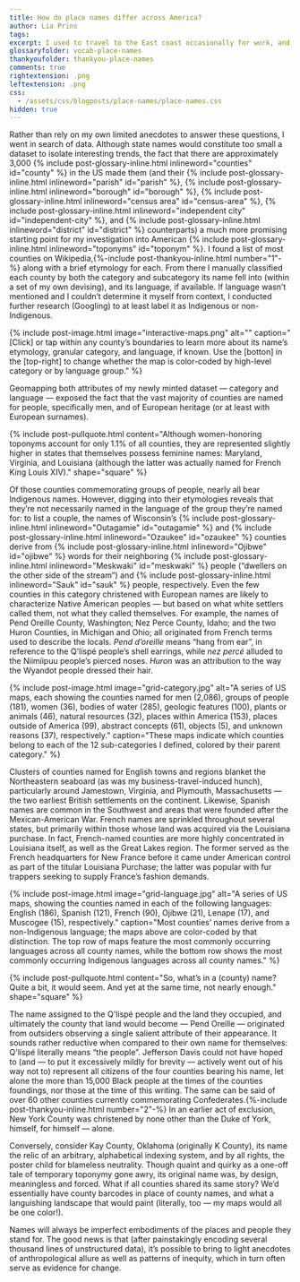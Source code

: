 ```yaml
---
title: How do place names differ across America?
author: Lia Prins
tags:
excerpt: I used to travel to the East coast occasionally for work, and was always struck by how different the names of the towns there were, compared to where I grew up in Washington state. Whereas the nomenclature of the Northwest seemed to be based on Native American languages (if not their Anglicized, Latin-character-converted equivalents), most monikers in the East sounded purely English to my ear. Now, after living in the San Francisco Bay Area — the naming practices of which seem to have been heavily (though unwittingly) influenced by several Spanish saints — I often wonder about the various pockets of American place-name patternsme&#58; How heterogeneous are the names of our nation’s locations, and on what dimensions? What stories are behind these toponyms, and how do they speak to the places they represent?
glossaryfolder: vocab-place-names
thankyoufolder: thankyou-place-names
comments: true
rightextension: .png
leftextension: .png
css:
  - /assets/css/blogposts/place-names/place-names.css
hidden: true
---
```


Rather than rely on my own limited anecdotes to answer these questions, I went in search of data. Although state names would constitute too small a dataset to isolate interesting trends, the fact that there are approximately 3,000 {% include post-glossary-inline.html inlineword="counties" id="county" %}  in the US made them (and their {% include post-glossary-inline.html inlineword="parish" id="parish" %}, {% include post-glossary-inline.html inlineword="borough" id="borough" %}, {% include post-glossary-inline.html inlineword="census area" id="census-area" %}, {% include post-glossary-inline.html inlineword="independent city" id="independent-city" %}, and {% include post-glossary-inline.html inlineword="district" id="district" %} counterparts) a much more promising starting point for my investigation into American {% include post-glossary-inline.html inlineword="toponyms" id="toponym" %}. I found a list of most counties on Wikipedia,{%-include post-thankyou-inline.html number="1"-%} along with a brief etymology for each. From there I manually classified each county by both the category and subcategory its name fell into (within a set of my own devising), and its language, if available. If language wasn’t mentioned and I couldn’t determine it myself from context, I conducted further research (Googling) to at least label it as Indigenous or non-Indigenous.

{% include post-image.html image="interactive-maps.png" alt="" caption="[Click] or tap within any county’s boundaries to learn more about its name’s etymology, granular category, and language, if known. Use the [botton] in the [top-right] to change whether the map is color-coded by high-level category or by language group." %}

Geomapping both attributes of my newly minted dataset — category and language — exposed the fact that the vast majority of counties are named for people, specifically men, and of European heritage (or at least with European surnames).  

{% include post-pullquote.html content="Although women-honoring toponyms account for only 1.1% of all counties, they are represented slightly higher in states that themselves possess feminine names: Maryland, Virginia, and Louisiana (although the latter was actually named for French King Louis XIV)." shape="square" %}

Of those counties commemorating groups of people, nearly all bear Indigenous names. However, digging into their etymologies reveals that they’re not necessarily named in the language of the group they’re named for: to list a couple, the names of Wisconsin’s {% include post-glossary-inline.html inlineword="Outagamie" id="outagamie" %} and {% include post-glossary-inline.html inlineword="Ozaukee" id="ozaukee" %} counties derive from {% include post-glossary-inline.html inlineword="Ojibwe" id="ojibwe" %} words for their neighboring {% include post-glossary-inline.html inlineword="Meskwaki" id="meskwaki" %} people (“dwellers on the other side of the stream”) and {% include post-glossary-inline.html inlineword="Sauk" id="sauk" %} people, respectively. Even the few counties in this category christened with European names are likely to characterize Native American peoples — but based on what white settlers called them, not what they called themselves. For example, the names of Pend Oreille County, Washington; Nez Perce County, Idaho; and the two Huron Counties, in Michigan and Ohio; all originated from French terms used to describe the locals. _Pend d’oreille_ means “hang from ear”, in reference to the Q'lispé people’s shell earrings, while _nez percé_ alluded to the Niimíipuu people’s pierced noses. _Huron_ was an attribution to the way the Wyandot people dressed their hair.

{% include post-image.html image="grid-category.jpg" alt="A series of US maps, each showing the counties named for men (2,086), groups of people (181), women (36), bodies of water (285), geologic features (100), plants or animals (46), natural resources (32), places within America (153), places outside of America (99), abstract concepts (61), objects (5), and unknown reasons (37), respectively." caption="These maps indicate which counties belong to each of the 12 sub-categories I defined, colored by their parent category." %}

Clusters of counties named for English towns and regions blanket the Northeastern seaboard (as was my business-travel-induced hunch), particularly around Jamestown, Virginia, and Plymouth, Massachusetts — the two earliest British settlements on the continent. Likewise, Spanish names are common in the Southwest and areas that were founded after the Mexican-American War. French names are sprinkled throughout several states, but primarily within those whose land was acquired via the Louisiana purchase. In fact, French-named counties are more highly concentrated in Louisiana itself, as well as the Great Lakes region. The former served as the French headquarters for New France before it came under American control as part of the titular Louisiana Purchase; the latter was popular with fur trappers seeking to supply France’s fashion demands.

{% include post-image.html image="grid-language.jpg" alt="A series of US maps, showing the counties named in each of the following languages: English (186), Spanish (121), French (90), Ojibwe (21), Lenape (17), and Muscogee (15), respectively." caption="Most counties’ names derive from a non-Indigenous language; the maps above are color-coded by that distinction. The top row of maps feature the most commonly occurring languages across all county names, while the bottom row shows the most commonly occurring Indigenous languages across all county names." %}

{% include post-pullquote.html content="So, what’s in a (county) name? Quite a bit, it would seem. And yet at the same time, not nearly enough." shape="square" %}

The name assigned to the Q'lispé people and the land they occupied, and ultimately the county that land would become — Pend Oreille —  originated from outsiders observing a single salient attribute of their appearance. It sounds rather reductive when compared to their own name for themselves: Q'lispé literally means “the people”. Jefferson Davis could not have hoped to (and — to put it excessively mildly for brevity — actively went out of his way not to) represent all citizens of the four counties bearing his name, let alone the more than 15,000 Black people at the times of the counties foundings, nor those at the time of this writing. The same can be said of over 60 other counties currently commemorating Confederates.{%-include post-thankyou-inline.html number="2"-%} In an earlier act of exclusion, New York County was christened by none other than the Duke of York, himself, for himself — alone.

Conversely, consider Kay County, Oklahoma (originally K County), its name the relic of an arbitrary, alphabetical indexing system, and by all rights, the poster child for blameless neutrality. Though quaint and quirky as a one-off tale of temporary toponymy gone awry, its original name was, by design, meaningless and forced. What if all counties shared its same story? We’d essentially have county barcodes in place of county names, and what a languishing landscape that would paint (literally, too — my maps would all be one color!).

Names will always be imperfect embodiments of the places and people they stand for. The good news is that (after painstakingly encoding several thousand lines of unstructured data), it’s possible to bring to light anecdotes of anthropological allure as well as patterns of inequity, which in turn often serve as evidence for change.
